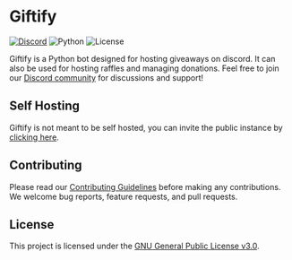 # Giftify

[![Discord](https://img.shields.io/discord/1089823072544108635?logo=discord&style=for-the-badge)](https://discord.gg/Qar2QpcFE9)
![Python](https://img.shields.io/badge/Python-3.9-red?style=for-the-badge)
![License](https://img.shields.io/github/license/giftify-bot/giftify-bot?style=for-the-badge)

Giftify is a Python bot designed for hosting giveaways on discord. It can also be used for hosting raffles and managing donations. Feel free to join our [Discord community](https://discord.gg/Qar2QpcFE9) for discussions and support!

## Self Hosting

Giftify is not meant to be self hosted, you can invite the public instance by [clicking here](https://discord.com/api/oauth2/authorize?client_id=1089552642696552488&permissions=511040&response_type=code&scope=bot%20applications.commands).

## Contributing

Please read our [Contributing Guidelines](CONTRIBUTING.md) before making any contributions. We welcome bug reports, feature requests, and pull requests.

## License

This project is licensed under the [GNU General Public License v3.0](LICENSE.md).